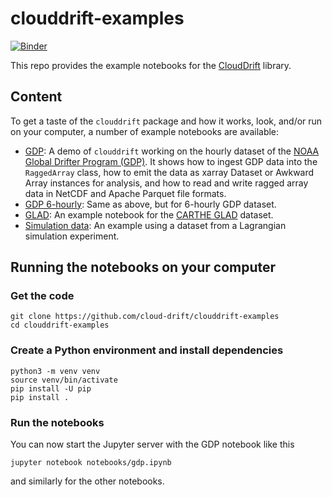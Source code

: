 # clouddrift-examples

[![Binder](https://mybinder.org/badge_logo.svg)](https://mybinder.org/v2/gh/philippemiron/clouddrift-examples/main?labpath=notebooks)

This repo provides the example notebooks for the
[CloudDrift](https://github.com/cloud-drift/clouddrift) library.

## Content

To get a taste of the `clouddrift` package and how it works,
look, and/or run on your computer, a number of example notebooks are available:

* [GDP](notebooks/gdp.ipynb): A demo of `clouddrift` working on the hourly dataset of the [NOAA Global Drifter Program (GDP)](https://www.aoml.noaa.gov/global-drifter-program/). It shows how to ingest GDP data into the `RaggedArray` class, how to emit the data as xarray Dataset or Awkward Array instances for analysis, and how to read and write ragged array data in NetCDF and Apache Parquet file formats.
* [GDP 6-hourly](notebooks/gdp.ipynb): Same as above, but for 6-hourly GDP dataset.
* [GLAD](notebooks/glad.ipynb): An example notebook for the [CARTHE GLAD](http://carthe.org/glad/) dataset.
* [Simulation data](notebooks/simulation-data.ipynb): An example using a dataset from a Lagrangian simulation experiment.

## Running the notebooks on your computer

### Get the code

```
git clone https://github.com/cloud-drift/clouddrift-examples
cd clouddrift-examples
```

### Create a Python environment and install dependencies

```
python3 -m venv venv
source venv/bin/activate
pip install -U pip
pip install .
```

### Run the notebooks

You can now start the Jupyter server with the GDP notebook like this

```
jupyter notebook notebooks/gdp.ipynb
```

and similarly for the other notebooks.
